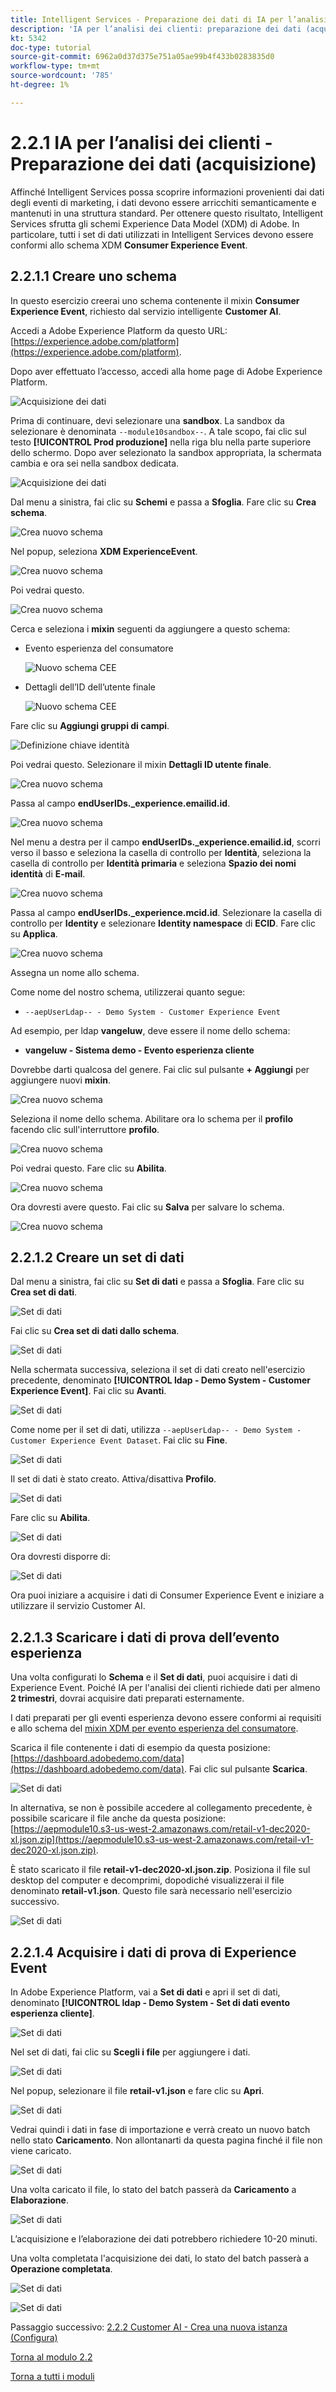```yaml
---
title: Intelligent Services - Preparazione dei dati di IA per l’analisi dei clienti (acquisizione)
description: 'IA per l’analisi dei clienti: preparazione dei dati (acquisizione)'
kt: 5342
doc-type: tutorial
source-git-commit: 6962a0d37d375e751a05ae99b4f433b0283835d0
workflow-type: tm+mt
source-wordcount: '785'
ht-degree: 1%

---
```


# 2.2.1 IA per l’analisi dei clienti - Preparazione dei dati (acquisizione)

Affinché Intelligent Services possa scoprire informazioni provenienti dai dati degli eventi di marketing, i dati devono essere arricchiti semanticamente e mantenuti in una struttura standard. Per ottenere questo risultato, Intelligent Services sfrutta gli schemi Experience Data Model (XDM) di Adobe.
In particolare, tutti i set di dati utilizzati in Intelligent Services devono essere conformi allo schema XDM **Consumer Experience Event**.

## 2.2.1.1 Creare uno schema

In questo esercizio creerai uno schema contenente il mixin **Consumer Experience Event**, richiesto dal servizio intelligente **Customer AI**.

Accedi a Adobe Experience Platform da questo URL: [https://experience.adobe.com/platform](https://experience.adobe.com/platform).

Dopo aver effettuato l’accesso, accedi alla home page di Adobe Experience Platform.

![Acquisizione dei dati](../../datacollection/module1.2/images/home.png)

Prima di continuare, devi selezionare una **sandbox**. La sandbox da selezionare è denominata ``--module10sandbox--``. A tale scopo, fai clic sul testo **[!UICONTROL Prod produzione]** nella riga blu nella parte superiore dello schermo. Dopo aver selezionato la sandbox appropriata, la schermata cambia e ora sei nella sandbox dedicata.

![Acquisizione dei dati](../../datacollection/module1.2/images/sb1.png)

Dal menu a sinistra, fai clic su **Schemi** e passa a **Sfoglia**. Fare clic su **Crea schema**.

![Crea nuovo schema](./images/create-schema-button.png)

Nel popup, seleziona **XDM ExperienceEvent**.

![Crea nuovo schema](./images/xdmee.png)

Poi vedrai questo.

![Crea nuovo schema](./images/xdmee1.png)

Cerca e seleziona i **mixin** seguenti da aggiungere a questo schema:

- Evento esperienza del consumatore

  ![Nuovo schema CEE](./images/cee.png)

- Dettagli dell’ID dell’utente finale

  ![Nuovo schema CEE](./images/identitymap.png)

Fare clic su **Aggiungi gruppi di campi**.

![Definizione chiave identità](./images/addmixin.png)

Poi vedrai questo. Selezionare il mixin **Dettagli ID utente finale**.

![Crea nuovo schema](./images/eui1.png)

Passa al campo **endUserIDs._experience.emailid.id**.

![Crea nuovo schema](./images/eui2.png)

Nel menu a destra per il campo **endUserIDs._experience.emailid.id**, scorri verso il basso e seleziona la casella di controllo per **Identità**, seleziona la casella di controllo per **Identità primaria** e seleziona **Spazio dei nomi identità** di **E-mail**.

![Crea nuovo schema](./images/eui3.png)

Passa al campo **endUserIDs._experience.mcid.id**. Selezionare la casella di controllo per **Identity** e selezionare **Identity namespace** di **ECID**. Fare clic su **Applica**.

![Crea nuovo schema](./images/eui4.png)

Assegna un nome allo schema.

Come nome del nostro schema, utilizzerai quanto segue:

- `--aepUserLdap-- - Demo System - Customer Experience Event`

Ad esempio, per ldap **vangeluw**, deve essere il nome dello schema:

- **vangeluw - Sistema demo - Evento esperienza cliente**

Dovrebbe darti qualcosa del genere. Fai clic sul pulsante **+ Aggiungi** per aggiungere nuovi **mixin**.

![Crea nuovo schema](./images/xdmee2.png)

Seleziona il nome dello schema. Abilitare ora lo schema per il **profilo** facendo clic sull&#39;interruttore **profilo**.

![Crea nuovo schema](./images/xdmee3.png)

Poi vedrai questo. Fare clic su **Abilita**.

![Crea nuovo schema](./images/xdmee4.png)

Ora dovresti avere questo. Fai clic su **Salva** per salvare lo schema.

![Crea nuovo schema](./images/xdmee5.png)

## 2.2.1.2 Creare un set di dati

Dal menu a sinistra, fai clic su **Set di dati** e passa a **Sfoglia**. Fare clic su **Crea set di dati**.

![Set di dati](./images/createds.png)

Fai clic su **Crea set di dati dallo schema**.

![Set di dati](./images/createdatasetfromschema.png)

Nella schermata successiva, seleziona il set di dati creato nell&#39;esercizio precedente, denominato **[!UICONTROL ldap - Demo System - Customer Experience Event]**. Fai clic su **Avanti**.

![Set di dati](./images/createds1.png)

Come nome per il set di dati, utilizza `--aepUserLdap-- - Demo System - Customer Experience Event Dataset`. Fai clic su **Fine**.

![Set di dati](./images/createds2.png)

Il set di dati è stato creato. Attiva/disattiva **Profilo**.

![Set di dati](./images/createds3.png)

Fare clic su **Abilita**.

![Set di dati](./images/createds4.png)

Ora dovresti disporre di:

![Set di dati](./images/createds5.png)

Ora puoi iniziare a acquisire i dati di Consumer Experience Event e iniziare a utilizzare il servizio Customer AI.

## 2.2.1.3 Scaricare i dati di prova dell’evento esperienza

Una volta configurati lo **Schema** e il **Set di dati**, puoi acquisire i dati di Experience Event. Poiché IA per l&#39;analisi dei clienti richiede dati per almeno **2 trimestri**, dovrai acquisire dati preparati esternamente.

I dati preparati per gli eventi esperienza devono essere conformi ai requisiti e allo schema del [mixin XDM per evento esperienza del consumatore](https://github.com/adobe/xdm/blob/797cf4930d5a80799a095256302675b1362c9a15/docs/reference/context/experienceevent-consumer.schema.md).

Scarica il file contenente i dati di esempio da questa posizione: [https://dashboard.adobedemo.com/data](https://dashboard.adobedemo.com/data). Fai clic sul pulsante **Scarica**.

![Set di dati](./images/dsn1.png)

In alternativa, se non è possibile accedere al collegamento precedente, è possibile scaricare il file anche da questa posizione: [https://aepmodule10.s3-us-west-2.amazonaws.com/retail-v1-dec2020-xl.json.zip](https://aepmodule10.s3-us-west-2.amazonaws.com/retail-v1-dec2020-xl.json.zip).

È stato scaricato il file **retail-v1-dec2020-xl.json.zip**. Posiziona il file sul desktop del computer e decomprimi, dopodiché visualizzerai il file denominato **retail-v1.json**. Questo file sarà necessario nell&#39;esercizio successivo.

![Set di dati](./images/ingest.png)

## 2.2.1.4 Acquisire i dati di prova di Experience Event

In Adobe Experience Platform, vai a **Set di dati** e apri il set di dati, denominato **[!UICONTROL ldap - Demo System - Set di dati evento esperienza cliente]**.

![Set di dati](./images/ingest1.png)

Nel set di dati, fai clic su **Scegli i file** per aggiungere i dati.

![Set di dati](./images/ingest2.png)

Nel popup, selezionare il file **retail-v1.json** e fare clic su **Apri**.

![Set di dati](./images/ingest3.png)

Vedrai quindi i dati in fase di importazione e verrà creato un nuovo batch nello stato **Caricamento**. Non allontanarti da questa pagina finché il file non viene caricato.

![Set di dati](./images/ingest4.png)

Una volta caricato il file, lo stato del batch passerà da **Caricamento** a **Elaborazione**.

![Set di dati](./images/ingest5.png)

L’acquisizione e l’elaborazione dei dati potrebbero richiedere 10-20 minuti.

Una volta completata l&#39;acquisizione dei dati, lo stato del batch passerà a **Operazione completata**.

![Set di dati](./images/ingest7.png)

![Set di dati](./images/ingest8.png)

Passaggio successivo: [2.2.2 Customer AI - Crea una nuova istanza (Configura)](./ex2.md)

[Torna al modulo 2.2](./intelligent-services.md)

[Torna a tutti i moduli](./../../../overview.md)
